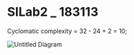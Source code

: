 # SILab2 _ 183113

Cyclomatic complexity = 32 - 24 + 2 = 10;

![Untitled Diagram](https://user-images.githubusercontent.com/41271025/84577748-61d61400-adbf-11ea-9bdb-806e462537fd.png)




